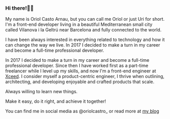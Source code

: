 ### Hi there!🙋‍♂️ 

My name is Oriol Casto Arnau, but you can call me Oriol or just Uri for short. I'm a front-end developer living in a beautiful Mediterranean small city called Vilanova i la Geltrú near Barcelona and fully connected to the world.

I have been always interested in everything related to technology and how it can change the way we live. In 2017 I decided to make a turn in my career and become a full-time professional developer.

In 2017 I decided to make a turn in my career and become a full-time professional developer. Since then I have worked first as a part-time freelancer while I level up my skills, and now I'm a front-end engineer at [Xceed](https://xceed.me/). I consider myself a product-centric engineer, I thrive when outlining, architecting, and developing enjoyable and crafted products that scale.

Always willing to learn new things.

Make it easy, do it right, and achieve it together!

You can find me in social media as @oriolcastro_ or read more at [my blog](https://www.oriolcastro.me/)
